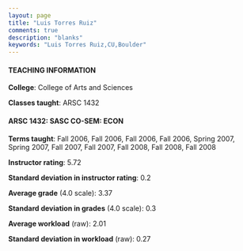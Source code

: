 ```yaml
---
layout: page
title: "Luis Torres Ruiz" 
comments: true
description: "blanks"
keywords: "Luis Torres Ruiz,CU,Boulder"
---
```

<head>
<script src="https://ajax.googleapis.com/ajax/libs/jquery/2.1.3/jquery.min.js"></script>
<script src="https://dl.dropboxusercontent.com/s/pc42nxpaw1ea4o9/highcharts.js?dl=0"></script>
<!-- <script src="../assets/js/highcharts.js"></script> -->
<style type="text/css">@font-face {
	font-family: "Bebas Neue";
	src: url(https://www.filehosting.org/file/details/544349/BebasNeue Regular.otf) format("opentype");
	}
	h1.Bebas { 
		font-family: "Bebas Neue", Verdana, Tahoma;
	}
</style>
</head>
	   
#### TEACHING INFORMATION

**College**: College of Arts and Sciences

**Classes taught**: ARSC 1432

#### ARSC 1432: SASC CO-SEM: ECON

**Terms taught**: Fall 2006, Fall 2006, Fall 2006, Fall 2006, Spring 2007, Spring 2007, Fall 2007, Fall 2007, Fall 2008, Fall 2008, Fall 2008

**Instructor rating**: 5.72

**Standard deviation in instructor rating**: 0.2

**Average grade** (4.0 scale): 3.37

**Standard deviation in grades** (4.0 scale): 0.3

**Average workload** (raw): 2.01

**Standard deviation in workload** (raw): 0.27


